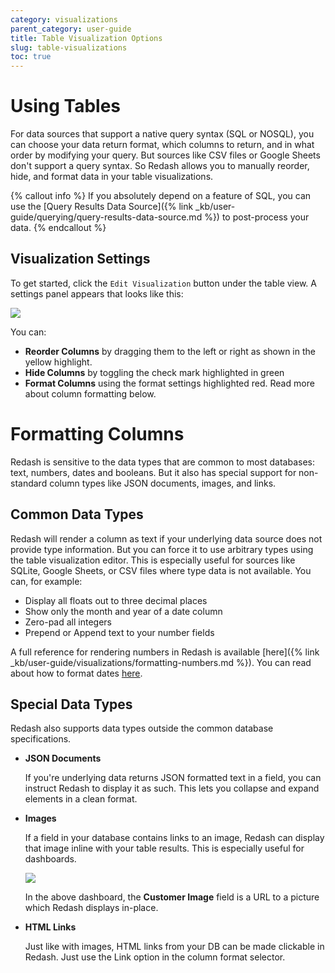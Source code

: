 ```yaml
---
category: visualizations
parent_category: user-guide
title: Table Visualization Options
slug: table-visualizations
toc: true
---
```


# Using Tables

For data sources that support a native query syntax (SQL or NOSQL), you can choose your data return format, which columns to return, and in what order by modifying your query. But sources like CSV files or Google Sheets don't support a query syntax. So Redash allows you to manually reorder, hide, and format data in your table visualizations.

{% callout info %}
If you absolutely depend on a feature of SQL, you can use the [Query Results Data Source]({% link _kb/user-guide/querying/query-results-data-source.md %}) to post-process your data.
{% endcallout %}

## Visualization Settings

To get started, click the `Edit Visualization` button under the table view. A settings panel appears that looks like this:

![](/assets/images/docs/gitbook/table-viz-options.png)

You can: 
- **Reorder Columns** by dragging them to the left or right as shown in the yellow highlight.
- **Hide Columns** by toggling the check mark highlighted in green
- **Format Columns** using the format settings highlighted red. Read more about column formatting below.

# Formatting Columns

Redash is sensitive to the data types that are common to most databases: text, numbers, dates and booleans. But it also has special support for non-standard column types like JSON documents, images, and links.

## **Common Data Types**

Redash will render a column as text if your underlying data source does not provide type information. But you can force it to use arbitrary types using the table visualization editor. This is especially useful for sources like SQLite, Google Sheets, or CSV files where type data is not available. You can, for example:

- Display all floats out to three decimal places
- Show only the month and year of a date column
- Zero-pad all integers
- Prepend or Append text to your number fields

A full reference for rendering numbers in Redash is available [here]({% link _kb/user-guide/visualizations/formatting-numbers.md %}). You can read about how to format dates [here](https://momentjs.com/docs/#/displaying/format/).

## **Special Data Types**

Redash also supports data types outside the common database specifications.

- **JSON Documents**

    If you're underlying data returns JSON formatted text in a field, you can instruct Redash to display it as such. This lets you collapse and expand elements in a clean format.

- **Images**

    If a field in your database contains links to an image, Redash can display that image inline with your table results. This is especially useful for dashboards.

    ![](/assets/images/docs/gitbook/dashboard-with-images.png)

    In the above dashboard, the **Customer Image** field is a URL to a picture which Redash displays in-place.

- **HTML Links**

    Just like with images, HTML links from your DB can be made clickable in Redash. Just use the Link option in the column format selector.